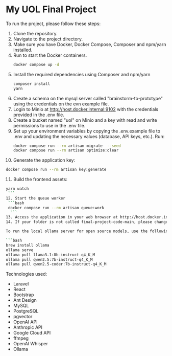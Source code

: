My UOL Final Project
=================

To run the project, please follow these steps:

1. Clone the repository.
2. Navigate to the project directory.
3. Make sure you have Docker, Docker Compose, Composer and npm/yarn installed.
4. Run to start the Docker containers.
    ```bash
    docker compose up -d
     ```
5. Install the required dependencies using Composer and npm/yarn
    ```bash
   composer install
   yarn
    ```
6. Create a schema on the mysql server called "brainstorm-to-prototype" using the credentials on the evn example file.
7. Login to Minio at http://host.docker.internal:9102 with the credentials provided in the .env file.
8. Create a bucket named "uol" on Minio and a key with read and write permissions to use in the .env file.
9. Set up your environment variables by copying the .env.example file to .env and updating the necessary values (database, API keys, etc.). Run:
   ```bash
   docker compose run --rm artisan migrate  --seed
   docker compose run --rm artisan optimize:clear
    ```
10. Generate the application key:
   ```bash
   docker compose run --rm artisan key:generate
   ```
11. Build the frontend assets:
   ```bash
   yarn watch
    ```
12. Start the queue worker
    ```bash
    docker compose run --rm artisan queue:work
     ```
13. Access the application in your web browser at http://host.docker.internal:8325.
14. If your folder is not called final-project-code-main, please change it in GeneratePrototype.php file line 172.

To run the local ollama server for open source models, use the following commands (only on Mac):

```bash
brew install ollama
ollama serve
ollama pull llama3.1:8b-instruct-q4_K_M
ollama pull qwen2.5:7b-instruct-q4_K_M
ollama pull qwen2.5-coder:7b-instruct-q4_K_M
```

Technologies used:

- Laravel
- React
- Bootstrap
- Ant Design
- MySQL
- PostgreSQL
- pgvector
- OpenAI API
- Anthropic API
- Google Cloud API
- ffmpeg
- OpenAI Whisper
- Ollama
